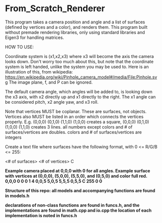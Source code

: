 # From_Scratch_Renderer
This program takes a camera position and angle and a 
    list of surfaces (defined by vertices and a color), and renders them.
This program built without premade rendering libraries, only using standard libraries
    and Eigen3 for handling matrices.

HOW TO USE:

Coordinate system is (x1,x2,x3) where x3 will become the axis the camera looks down.
Don't worry too much about this, but note that the coordinate system is left handed, unlike
    the system you may be used to.
    Here is an illustration of this, from wikipedia: https://en.wikipedia.org/wiki/Pinhole_camera_model#/media/File:Pinhole.svg
    The image plane, f, and P can be ignored.

The default camera angle, which angles will be added to, is 
    looking down the x3 axis, with x2 directly up and x1 directly to the right.
The x1 angle can be considered pitch, x2 angle yaw, and x3 roll.

Note that vertices MUST be coplanar. These are surfaces, not objects.
Vertices also MUST be listed in an order which connects the vertices properly.
E.g. (0,0,0) (0,1,0) (1,1,0) (1,0,0) creates a square,
    (0,0,0) (0,1,0) (1,0,0) (1,1,0) creates 3 lines.
all numbers except colors and # of surfaces/vertices are doubles. colors and # of surfaces/vertices are integers

Create a text file where surfaces have the following format, 
    with 0 <= R/G/B <= 255:

<camera position> <rotation about x1> <rotation about x2> <rotation about x3>
<# of surfaces>
<# of vertices> <VERTICES> C <R> <G> <B>

Example camera placed at 0,0,0 with 0 for all angles.
Example surface with vertices at (0,0,0), (5,0,0), (5,5,0), and (0,5,0)
    and color full red.
0,0,0 0 0 0
1
4 0,0,5 5,0,5 5,5,5 0,5,5 C 255 0 0

Structure of this repo:
all models and accompanying functions are found in models.h

declarations of non-class functions are found in funcs.h, and the 
    implementations are found in math.cpp and io.cpp
    the location of each implementation is noted in funcs.h